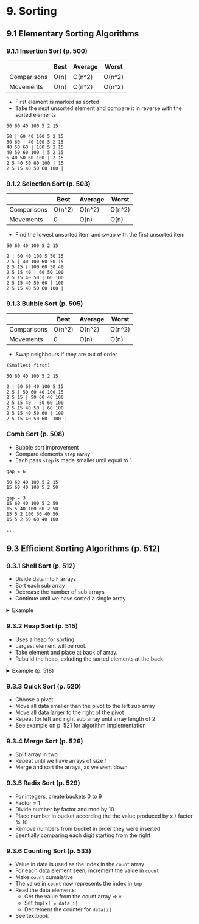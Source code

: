 # 9. Sorting

## 9.1 Elementary Sorting Algorithms

### 9.1.1 Insertion Sort (p. 500)

|             | Best | Average | Worst  |
| ----------- | ---- | ------- | ------ |
| Comparisons | O(n) | O(n^2)  | O(n^2) |
| Movements   | O(n) | O(n^2)  | O(n^2) |

- First element is marked as sorted
- Take the next unsorted element and compare it in reverse with the sorted elements

```
50 60 40 100 5 2 15

50 | 60 40 100 5 2 15
50 60 | 40 100 5 2 15
40 50 60 | 100 5 2 15
40 50 60 100 | 5 2 15
5 40 50 60 100 | 2 15
2 5 40 50 60 100 | 15
2 5 15 40 50 60 100 |
```

### 9.1.2 Selection Sort (p. 503)

|             | Best   | Average | Worst  |
| ----------- | ------ | ------- | ------ |
| Comparisons | O(n^2) | O(n^2)  | O(n^2) |
| Movements   | 0      | O(n)    | O(n)   |


- Find the lowest unsorted item and swap with the first unsorted item

```
50 60 40 100 5 2 15

2 | 60 40 100 5 50 15
2 5 | 40 100 60 50 15
2 5 15 | 100 60 50 40
2 5 15 40 | 60 50 100
2 5 15 40 50 | 60 100
2 5 15 40 50 60 | 100
2 5 15 40 50 60 100 |
```
### 9.1.3 Bubble Sort (p. 505)

|             | Best   | Average | Worst  |
| ----------- | ------ | ------- | ------ |
| Comparisons | O(n^2) | O(n^2)  | O(n^2) |
| Movements   | 0      | O(n)    | O(n)   |

- Swap neighbours if they are out of order

```
(Smallest first)

50 60 40 100 5 2 15

2 | 50 60 40 100 5 15
2 5 | 50 60 40 100 15
2 5 15 | 50 60 40 100
2 5 15 40 | 50 60 100
2 5 15 40 50 | 60 100
2 5 15 40 50 60 | 100
2 5 15 40 50 60  100 |
```

### Comb Sort (p. 508)
- Bubble sort improvement
- Compare elements `step` away
- Each pass `step` is made smaller until equal to 1


```
gap = 6

50 60 40 100 5 2 15
15 60 40 100 5 2 50

gap = 3
15 60 40 100 5 2 50
15 5 40 100 60 2 50
15 5 2 100 60 40 50
15 5 2 50 60 40 100

...
```

## 9.3 Efficient Sorting Algorithms (p. 512)
### 9.3.1 Shell Sort (p. 512)
- Divide data into `h` arrays
- Sort each sub array
- Decrease the number of sub arrays
- Continue until we have sorted a single array

<details>
<summary>Example</summary>

```
Using h = i + 1, i++ for the gaps for simple example
Recommended: 1, 4, 13, 40...

Sub array count = 3
101 50 60 49 45 55 30 20 15
A   B  C  A  B  C  A  B  C

Sort each sub array using any elementary algorithm.
Sort A:
101 49 30
30 49 101

Sort B:
50 45 20
20 45 50

Sort C:
60 55 15
15 55 60

Data:
30 20 15 49 45 55 101 50 60

Decrease the gap
Sub array count = 2
30 20 15 49 45 55 101 50 60
A  B  A  B  A  B  A   B  A

Repeat until we have one array.
Sort the single array
```

</details>

### 9.3.2 Heap Sort (p. 515)
- Uses a heap for sorting
- Largest element will be root.
- Take element and place at back of array.
- Rebuild the heap, exluding the sorted elements at the back

<details>
<summary>Example (p. 518)</summary>

```
Initial Data:
2 8 6 1 10 15 3 12 11

Construct max heap:
15 12 6 11 10 2 3 1 8

Swap first and last elements:
8 12 6 11 10 2 3 1 | 15

Rebuild heap:
12 11 6 8 10 2 3 1 | 15

Swap first and last:
1 11 6 8 10 2 3 | 12 15

Rebuild:
11 10 6 8 1 2 3 | 12 15

Repeat...
```

</details>

### 9.3.3 Quick Sort (p. 520)
- Choose a pivot
- Move all data smaller than the pivot to the left sub array
- Move all data larger to the right of the pivot
- Repeat for left and right sub array until array length of 2
- See example on p. 521 for algorithm implementation

### 9.3.4 Merge Sort (p. 526)
- Split array in two
- Repeat until we have arrays of size 1
- Merge and sort the arrays, as we went down

### 9.3.5 Radix Sort (p. 529)
- For integers, create buckets 0 to 9
- Factor = 1
- Divide number by factor and mod by 10
- Place number in bucket according the the value produced by x / factor % 10
- Remove numbers from bucket in order they were inserted
- Esentially comparing each digit starting from the right


### 9.3.6 Counting Sort (p. 533)
- Value in data is used as the index in the `count` array
- For each data element seen, increment the value in `count`
- Make `count` cumalative
- The value in `count` now represents the index in `tmp`
- Read the data elements:
    - Get the value from the count array => `x`
    - Set `tmp[x] = data[i]`
    - Decrement the counter for `data[i]`
- See textbook
